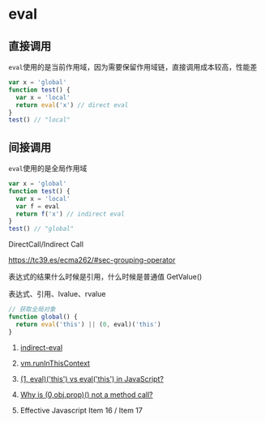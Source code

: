 # eval

## 直接调用

`eval`使用的是当前作用域，因为需要保留作用域链，直接调用成本较高，性能差

```js
var x = 'global'
function test() {
  var x = 'local'
  return eval('x') // direct eval
}
test() // "local"
```

## 间接调用

`eval`使用的是全局作用域

```js
var x = 'global'
function test() {
  var x = 'local'
  var f = eval
  return f('x') // indirect eval
}
test() // "global"
```

DirectCall/Indirect Call

https://tc39.es/ecma262/#sec-grouping-operator

表达式的结果什么时候是引用，什么时候是普通值 GetValue()

表达式、引用、lvalue、rvalue

```js
// 获取全局对象
function global() {
  return eval('this') || (0, eval)('this')
}
```

1. [indirect-eval](https://es5.github.io/#x10.4.2)
1. [vm.runInThisContext](https://nodejs.org/api/vm.html#vmruninthiscontextcode-options)
1. [(1, eval)('this') vs eval('this') in JavaScript?](https://stackoverflow.com/questions/9107240/1-evalthis-vs-evalthis-in-javascript/9107491#9107491)
1. [Why is (0,obj.prop)() not a method call?](https://2ality.com/2015/12/references.html)

1. Effective Javascript Item 16 / Item 17
